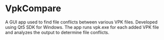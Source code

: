 VpkCompare
==========

A GUI app used to find file conflicts between various VPK files. Developed using Qt5 SDK for Windows. The app runs vpk.exe for each added VPK file and analyzes the output to determine file conflicts. 